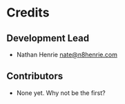 # Credits

## Development Lead

- Nathan Henrie <nate@n8henrie.com>

## Contributors

- None yet. Why not be the first?
